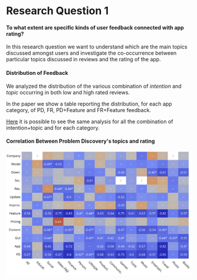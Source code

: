 # Research Question 1

#### To what extent are specific kinds of user feedback connected with app rating?

In this research question we want to understand which are the main topics discussed amongst users and investigate the co-occurrence between particular topics discussed in reviews and the rating of the app.

#### Distribution of Feedback

We analyzed the distribution of the various combination of _intention_ and _topic_ occurring in both low and high rated reviews. 

In the paper we show a table reporting the distribution, for each app category, of PD, FR, PD+Feature and FR+Feature feedback.

[Here](topic.md) it is possible to see the same analysis for all the combination of intention+topic and for each category.

#### Correlation Between Problem Discovery's topics and rating

![](../figures/problem_discoveries.png)




